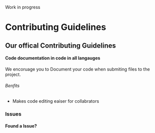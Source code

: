 Work in progress

# Contributing Guidelines

## Our offical Contributing Guidelines

#### Code documentation in code in all langauges

We encoruage you to Document your code when submiting files to the project.

###### Benfits
- Makes code editing eaiser for collabrators
### Issues

#### Found a Issue?

